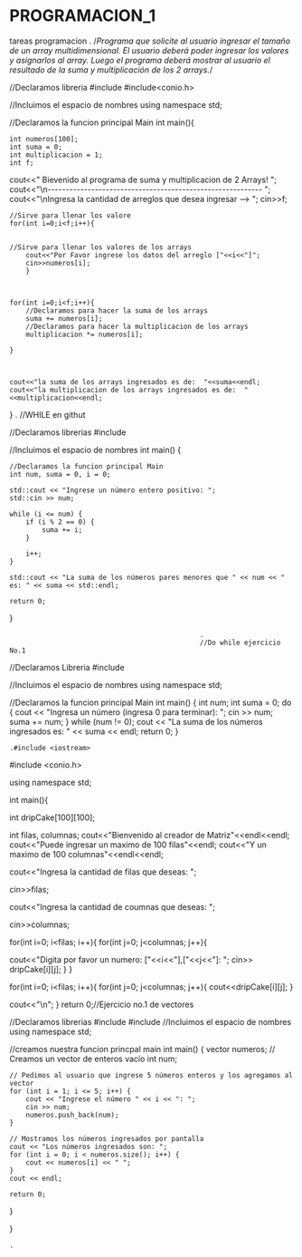 # PROGRAMACION_1
tareas programacion 
.
/*Programa que solicite al usuario ingresar el tamaño de un array multidimensional. 
El usuario deberá poder ingresar los valores y asignarlos al array. 
Luego el programa deberá mostrar al usuario el resultado de la suma y multiplicación de los 2 arrays.*/

//Declaramos libreria
#include<iostream>
#include<conio.h>

//Incluimos el espacio de nombres
using namespace std;

//Declaramos la funcion principal Main
int main(){
	
	int numeros[100];
	int suma = 0;
	int multiplicacion = 1;
	int f;
	
cout<<" Bievenido al programa de suma y multiplicacion de 2 Arrays!  ";	
cout<<"\n-----------------------------------------------------------  ";	
cout<<"\nIngresa la cantidad de arreglos que desea ingresar -->  ";
cin>>f;
	
	//Sirve para llenar los valore
	for(int i=0;i<f;i++){	
	
	
	//Sirve para llenar los valores de los arrays
		cout<<"Por Favor ingrese los datos del arreglo ["<<i<<"]";
		cin>>numeros[i];
		}
	
	

	for(int i=0;i<f;i++){
		//Declaramos para hacer la suma de los arrays
		suma += numeros[i];
		//Declaramos para hacer la multiplicacion de los arrays
		multiplicacion *= numeros[i];
		
	}
	
	
	
	cout<<"la suma de los arrays ingresados es de:  "<<suma<<endl;
	cout<<"la multiplicacion de los arrays ingresados es de:  "<<multiplicacion<<endl;
}
											  .
					//WHILE en githut

//Declaramos librerias
#include <iostream>

//Incluimos el espacio de nombres
int main() {
	
	//Declaramos la funcion principal Main
    int num, suma = 0, i = 0;
    
    std::cout << "Ingrese un número entero positivo: ";
    std::cin >> num;
    
    while (i <= num) {
        if (i % 2 == 0) {
            suma += i;
        }
        
        i++;
    }
    
    std::cout << "La suma de los números pares menores que " << num << " es: " << suma << std::endl;
    
    return 0;
}

												   .
												   //Do while ejercicio No.1

//Declaramos Libreria
#include <iostream>

//Incluimos el espacio de nombres
using namespace std;

//Declaramos la funcion principal Main
int main() {
    int num;
    int suma = 0;
    do {
        cout << "Ingresa un número (ingresa 0 para terminar): ";
        cin >> num;
        suma += num;
    } while (num != 0);
    cout << "La suma de los números ingresados es: " << suma << endl;
    return 0;
}
	
	.#include <iostream>
#include <conio.h>


using namespace std;

int main(){

int dripCake[100][100];

int filas, columnas;
cout<<"Bienvenido al creador de Matriz"<<endl<<endl;
cout<<"Puede ingresar un maximo de 100 filas"<<endl;
cout<<"Y un maximo de 100 columnas"<<endl<<endl;

cout<<"Ingresa la cantidad de filas que deseas:  ";

cin>>filas;

cout<<"Ingresa la cantidad de coumnas que deseas:  ";

cin>>columnas;

for(int i=0; i<filas; i++){
for(int j=0; j<columnas; j++){

cout<<"Digita por favor un numero:   ["<<i<<"],["<<j<<"]:  ";
cin>> dripCake[i][j];
}
}


for(int i=0; i<filas; i++){
for(int j=0; j<columnas; j++){
cout<<dripCake[i][j];
}

cout<<"\n";
}
return 0;//Ejercicio no.1 de vectores

//Declaramos librerias
#include <iostream>
#include <vector>
//Incluimos el espacio de nombres
using namespace std;

//creamos nuestra funcion princpal main
int main() {
    vector<int> numeros; // Creamos un vector de enteros vacío
    int num;

    // Pedimos al usuario que ingrese 5 números enteros y los agregamos al vector
    for (int i = 1; i <= 5; i++) {
        cout << "Ingrese el número " << i << ": ";
        cin >> num;
        numeros.push_back(num);
    }

    // Mostramos los números ingresados por pantalla
    cout << "Los números ingresados son: ";
    for (int i = 0; i < numeros.size(); i++) {
        cout << numeros[i] << " ";
    }
    cout << endl;

    return 0;
}

}
	
	.
	
	
	
	
